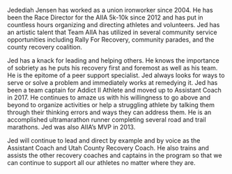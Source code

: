 Jedediah Jensen has worked as a union ironworker since 2004. He has been the Race Director for the AIIA 5k-10k since 2012 and has put in countless hours organizing and directing athletes and volunteers. Jed has an artistic talent that Team AIIA has utilized in several community service opportunities including Rally For Recovery, community parades, and the county recovery coalition.

Jed has a knack for leading and helping others. He knows the importance of sobriety as he puts his recovery first and foremost as well as his team. He is the epitome of a peer support specialist. Jed always looks for ways to serve or solve a problem and immediately works at remedying it. Jed has been a team captain for Addict II Athlete and moved up to Assistant Coach in 2017. He continues to amaze us with his willingness to go above and beyond to organize activities or help a struggling athlete by talking them through their thinking errors and ways they can address them. He is an accomplished ultramarathon runner completing several road and trail marathons. Jed was also AIIA’s MVP in 2013.

Jed will continue to lead and direct by example and by voice as the Assistant Coach and Utah County Recovery Coach. He also trains and assists the other recovery coaches and captains in the program so that we can continue to support all our athletes no matter where they are.